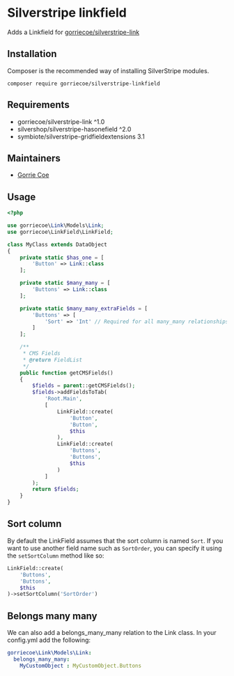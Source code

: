 # Silverstripe linkfield
Adds a Linkfield for [gorriecoe/silverstripe-link](https://github.com/gorriecoe/silverstripe-link)

## Installation
Composer is the recommended way of installing SilverStripe modules.
```
composer require gorriecoe/silverstripe-linkfield
```

## Requirements

- gorriecoe/silverstripe-link ^1.0
- silvershop/silverstripe-hasonefield ^2.0
- symbiote/silverstripe-gridfieldextensions 3.1

## Maintainers

- [Gorrie Coe](https://github.com/gorriecoe)

## Usage

```php
<?php

use gorriecoe\Link\Models\Link;
use gorriecoe\LinkField\LinkField;

class MyClass extends DataObject
{
    private static $has_one = [
        'Button' => Link::class
    ];

    private static $many_many = [
        'Buttons' => Link::class
    ];

    private static $many_many_extraFields = [
        'Buttons' => [
            'Sort' => 'Int' // Required for all many_many relationships
        ]
    ];

    /**
     * CMS Fields
     * @return FieldList
     */
    public function getCMSFields()
    {
        $fields = parent::getCMSFields();
        $fields->addFieldsToTab(
            'Root.Main',
            [
                LinkField::create(
                    'Button',
                    'Button',
                    $this
                ),
                LinkField::create(
                    'Buttons',
                    'Buttons',
                    $this
                )
            ]
        );
        return $fields;
    }
}
```

## Sort column

By default the LinkField assumes that the sort column is named `Sort`. If you want to use another field name such as `SortOrder`, you can specify it using the `setSortColumn` method like so:

```php
LinkField::create(
    'Buttons',
    'Buttons',
    $this
)->setSortColumn('SortOrder')
```

## Belongs many many

We can also add a belongs_many_many relation to the Link class. In your config.yml add the following:

```yml
gorriecoe\Link\Models\Link:
  belongs_many_many:
    MyCustomObject : MyCustomObject.Buttons
```
